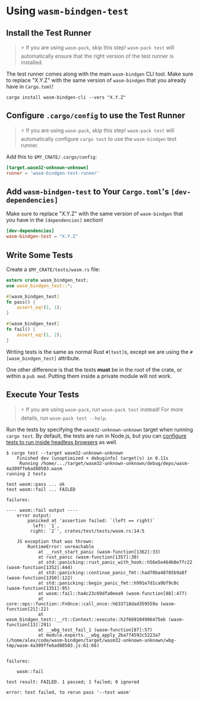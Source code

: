 # Using `wasm-bindgen-test`

## Install the Test Runner

> ⚡ If you are using `wasm-pack`, skip this step! `wasm-pack test` will
> automatically ensure that the right version of the test runner is installed.

The test runner comes along with the main `wasm-bindgen` CLI tool. Make sure to
replace "X.Y.Z" with the same version of `wasm-bindgen` that you already have in
`Cargo.toml`!

```shell
cargo install wasm-bindgen-cli --vers "X.Y.Z"
```

## Configure `.cargo/config` to use the Test Runner

> ⚡ If you are using `wasm-pack`, skip this step! `wasm-pack test` will
> automatically configure `cargo test` to use the `wasm-bindgen` test runner.

Add this to `$MY_CRATE/.cargo/config`:

```toml
[target.wasm32-unknown-unknown]
runner = 'wasm-bindgen-test-runner'
```

## Add `wasm-bindgen-test` to Your `Cargo.toml`'s `[dev-dependencies]`

Make sure to replace "X.Y.Z" with the same version of `wasm-bindgen` that you
have in the `[dependencies]` section!

```toml
[dev-dependencies]
wasm-bindgen-test = "X.Y.Z"
```

## Write Some Tests

Create a `$MY_CRATE/tests/wasm.rs` file:

```rust
extern crate wasm_bindgen_test;
use wasm_bindgen_test::*;

#[wasm_bindgen_test]
fn pass() {
    assert_eq!(1, 1);
}

#[wasm_bindgen_test]
fn fail() {
    assert_eq!(1, 2);
}
```

Writing tests is the same as normal Rust `#[test]`s, except we are using the
`#[wasm_bindgen_test]` attribute.

One other difference is that the tests **must** be in the root of the crate, or
within a `pub mod`. Putting them inside a private module will not work.

## Execute Your Tests

> ⚡ If you are using `wasm-pack`, run `wasm-pack test` instead! For more
> details, run `wasm-pack test --help`.

Run the tests by specifying the `wasm32-unknown-unknown` target when running
`cargo test`. By default, the tests are run in Node.js, but you can [configure
tests to run inside headless browsers](./browsers.html) as well.

```shell
$ cargo test --target wasm32-unknown-unknown
    Finished dev [unoptimized + debuginfo] target(s) in 0.11s
     Running /home/.../target/wasm32-unknown-unknown/debug/deps/wasm-4a309ffe6ad80503.wasm
running 2 tests

test wasm::pass ... ok
test wasm::fail ... FAILED

failures:

---- wasm::fail output ----
    error output:
        panicked at 'assertion failed: `(left == right)`
          left: `1`,
         right: `2`', crates/test/tests/wasm.rs:14:5

    JS exception that was thrown:
        RuntimeError: unreachable
            at __rust_start_panic (wasm-function[1362]:33)
            at rust_panic (wasm-function[1357]:30)
            at std::panicking::rust_panic_with_hook::h56e5e464b0e7fc22 (wasm-function[1352]:444)
            at std::panicking::continue_panic_fmt::had70ba48785b9a8f (wasm-function[1350]:122)
            at std::panicking::begin_panic_fmt::h991e7d1ca9bf9c0c (wasm-function[1351]:95)
            at wasm::fail::ha4c23c69dfa0eea9 (wasm-function[88]:477)
            at core::ops::function::FnOnce::call_once::h633718dad359559a (wasm-function[21]:22)
            at wasm_bindgen_test::__rt::Context::execute::h2f669104986475eb (wasm-function[13]:291)
            at __wbg_test_fail_1 (wasm-function[87]:57)
            at module.exports.__wbg_apply_2ba774592c5223a7 (/home/alex/code/wasm-bindgen/target/wasm32-unknown-unknown/wbg-tmp/wasm-4a309ffe6ad80503.js:61:66)


failures:

    wasm::fail

test result: FAILED. 1 passed; 1 failed; 0 ignored

error: test failed, to rerun pass '--test wasm'
```
